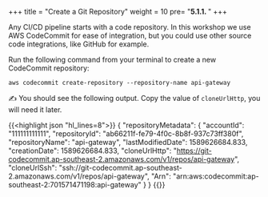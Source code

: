 +++
title = "Create a Git Repository"
weight = 10
pre= "<b>5.1.1. </b>"
+++

Any CI/CD pipeline starts with a code repository. In this workshop we use AWS CodeCommit for ease of integration, but you could use other source code integrations, like GitHub for example. 

Run the following command from your terminal to create a new CodeCommit repository:

```
aws codecommit create-repository --repository-name api-gateway
```

✍️ You should see the following output. Copy the value of `cloneUrlHttp`, you will need it later.

{{<highlight json "hl_lines=8">}}
{
    "repositoryMetadata": {
        "accountId": "111111111111",
        "repositoryId": "ab66211f-fe79-4f0c-8b8f-937c73ff380f",
        "repositoryName": "api-gateway",
        "lastModifiedDate": 1589626684.833,
        "creationDate": 1589626684.833,
        "cloneUrlHttp": "https://git-codecommit.ap-southeast-2.amazonaws.com/v1/repos/api-gateway",
        "cloneUrlSsh": "ssh://git-codecommit.ap-southeast-2.amazonaws.com/v1/repos/api-gateway",
        "Arn": "arn:aws:codecommit:ap-southeast-2:701571471198:api-gateway"
    }
}
{{</highlight>}}